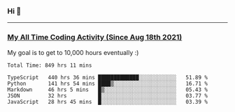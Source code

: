 ### Hi 🙂

---

### <a href="https://wakatime.com/@Eroxl">My All Time Coding Activity (Since Aug 18th 2021)</a>
My goal is to get to 10,000 hours eventually :)
<!--START_SECTION:waka-->

```text
Total Time: 849 hrs 11 mins

TypeScript   440 hrs 36 mins █████████████░░░░░░░░░░░░   51.89 %
Python       141 hrs 54 mins ████▒░░░░░░░░░░░░░░░░░░░░   16.71 %
Markdown     46 hrs 5 mins   █▒░░░░░░░░░░░░░░░░░░░░░░░   05.43 %
JSON         32 hrs          █░░░░░░░░░░░░░░░░░░░░░░░░   03.77 %
JavaScript   28 hrs 45 mins  █░░░░░░░░░░░░░░░░░░░░░░░░   03.39 %
```

<!--END_SECTION:waka-->
